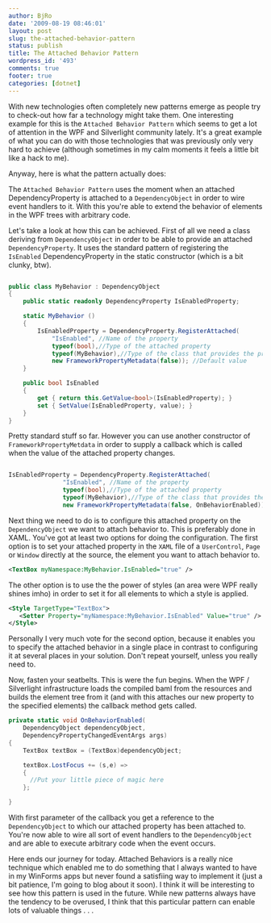 ```yaml
---
author: BjRo
date: '2009-08-19 08:46:01'
layout: post
slug: the-attached-behavior-pattern
status: publish
title: The Attached Behavior Pattern
wordpress_id: '493'
comments: true
footer: true
categories: [dotnet]
---
```


With new technologies often completely new patterns emerge as people try
to check-out how far a technology might take them. One interesting
example for this is the `Attached Behavior Pattern` which seems to get a
lot of attention in the WPF and Silverlight community lately. It's a
great example of what you can do with those technologies that was
previously only very hard to achieve (although sometimes in my calm
moments it feels a little bit like a hack to me).

Anyway, here is what the pattern actually does:

The `Attached Behavior Pattern` uses the moment when an attached
DependencyProperty is attached to a `DependencyObject` in order to wire
event handlers to it. With this you're able to extend the behavior of
elements in the WPF trees with arbitrary code.

Let's take a look at how this can be achieved. First of all we need a
class deriving from `DependencyObject` in order to be able to provide an
attached `DependencyProperty`. It uses the standard pattern of registering
the `IsEnabled` DependencyProperty in the static constructor (which is a
bit clunky, btw). 

``` csharp A behavior must derive from DependencyObject

public class MyBehavior : DependencyObject
{
    public static readonly DependencyProperty IsEnabledProperty;

    static MyBehavior ()
    {
        IsEnabledProperty = DependencyProperty.RegisterAttached(
            "IsEnabled", //Name of the property
            typeof(bool),//Type of the attached property
            typeof(MyBehavior),//Type of the class that provides the property
            new FrameworkPropertyMetadata(false)); //Default value
    }

    public bool IsEnabled
    {
        get { return this.GetValue<bool>(IsEnabledProperty); }
        set { SetValue(IsEnabledProperty, value); }
    }
}

```

Pretty standard stuff so far. However you can use another constructor of
`FrameworkPropertyMetdata` in order to supply a callback which is called
when the value of the attached property changes. 

``` csharp Registering for change notifications

IsEnabledProperty = DependencyProperty.RegisterAttached(
               "IsEnabled", //Name of the property
               typeof(bool),//Type of the attached property
               typeof(MyBehavior),//Type of the class that provides the property
               new FrameworkPropertyMetadata(false, OnBehaviorEnabled)); //Default value + Callback
```

Next thing we need to do is to configure this attached property on the `DependencyObject` we want to attach behavior to.
This is preferably done in XAML. You've got at least two options for
doing the configuration. The first option is to set your attached
property in the `XAML` file of a `UserControl`, `Page` or `Window` directly at
the source, the element you want to attach behavior to. 

``` xml Wiring it via XAML
<TextBox myNamespace:MyBehavior.IsEnabled="true" />
```

The other option is to use the the power of styles (an area were WPF really shines imho) in order to set it for
all elements to which a style is applied. 

``` xml Wiring it via XAML and styles
<Style TargetType="TextBox">
   <Setter Property="myNamespace:MyBehavior.IsEnabled" Value="true" />
</Style>
```

Personally I very much vote for the second option, because it enables you to specify the attached behavior in a single place in
contrast to configuring it at several places in your solution. Don't repeat yourself, unless you really need to.

Now, fasten your seatbelts. This is were the fun begins. When the WPF / Silverlight infrastructure loads the compiled baml from the resources
and builds the element tree from it (and with this attaches our new property to the specified elements) the callback method gets called.

``` csharp Attaching to the target instance
private static void OnBehaviorEnabled(
    DependencyObject dependencyObject,
    DependencyPropertyChangedEventArgs args)
{
    TextBox textBox = (TextBox)dependencyObject;

    textBox.LostFocus += (s,e) =>
    {
      //Put your little piece of magic here
    };

}

```

With first parameter of the callback you get a reference to the `DependencyObject` to which our attached property has been attached
to. You're now able to wire all sort of event handlers to the `DependencyObject` and are able to execute arbitrary code when the event
occurs.

Here ends our journey for today. Attached Behaviors is a really nice technique which enabled me to do something that I always wanted to have
in my WinForms apps but never found a satisfiing way to implement it (just a bit patience, I'm going to blog about it soon). I think it will
be interesting to see how this pattern is used in the future. While new patterns always have the tendency to be overused, I think that this
particular pattern can enable lots of valuable things . . .

